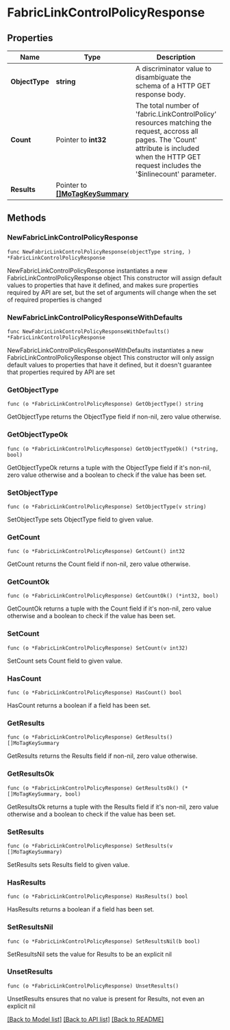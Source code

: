 # FabricLinkControlPolicyResponse

## Properties

Name | Type | Description | Notes
------------ | ------------- | ------------- | -------------
**ObjectType** | **string** | A discriminator value to disambiguate the schema of a HTTP GET response body. | 
**Count** | Pointer to **int32** | The total number of &#39;fabric.LinkControlPolicy&#39; resources matching the request, accross all pages. The &#39;Count&#39; attribute is included when the HTTP GET request includes the &#39;$inlinecount&#39; parameter. | [optional] 
**Results** | Pointer to [**[]MoTagKeySummary**](MoTagKeySummary.md) |  | [optional] 

## Methods

### NewFabricLinkControlPolicyResponse

`func NewFabricLinkControlPolicyResponse(objectType string, ) *FabricLinkControlPolicyResponse`

NewFabricLinkControlPolicyResponse instantiates a new FabricLinkControlPolicyResponse object
This constructor will assign default values to properties that have it defined,
and makes sure properties required by API are set, but the set of arguments
will change when the set of required properties is changed

### NewFabricLinkControlPolicyResponseWithDefaults

`func NewFabricLinkControlPolicyResponseWithDefaults() *FabricLinkControlPolicyResponse`

NewFabricLinkControlPolicyResponseWithDefaults instantiates a new FabricLinkControlPolicyResponse object
This constructor will only assign default values to properties that have it defined,
but it doesn't guarantee that properties required by API are set

### GetObjectType

`func (o *FabricLinkControlPolicyResponse) GetObjectType() string`

GetObjectType returns the ObjectType field if non-nil, zero value otherwise.

### GetObjectTypeOk

`func (o *FabricLinkControlPolicyResponse) GetObjectTypeOk() (*string, bool)`

GetObjectTypeOk returns a tuple with the ObjectType field if it's non-nil, zero value otherwise
and a boolean to check if the value has been set.

### SetObjectType

`func (o *FabricLinkControlPolicyResponse) SetObjectType(v string)`

SetObjectType sets ObjectType field to given value.


### GetCount

`func (o *FabricLinkControlPolicyResponse) GetCount() int32`

GetCount returns the Count field if non-nil, zero value otherwise.

### GetCountOk

`func (o *FabricLinkControlPolicyResponse) GetCountOk() (*int32, bool)`

GetCountOk returns a tuple with the Count field if it's non-nil, zero value otherwise
and a boolean to check if the value has been set.

### SetCount

`func (o *FabricLinkControlPolicyResponse) SetCount(v int32)`

SetCount sets Count field to given value.

### HasCount

`func (o *FabricLinkControlPolicyResponse) HasCount() bool`

HasCount returns a boolean if a field has been set.

### GetResults

`func (o *FabricLinkControlPolicyResponse) GetResults() []MoTagKeySummary`

GetResults returns the Results field if non-nil, zero value otherwise.

### GetResultsOk

`func (o *FabricLinkControlPolicyResponse) GetResultsOk() (*[]MoTagKeySummary, bool)`

GetResultsOk returns a tuple with the Results field if it's non-nil, zero value otherwise
and a boolean to check if the value has been set.

### SetResults

`func (o *FabricLinkControlPolicyResponse) SetResults(v []MoTagKeySummary)`

SetResults sets Results field to given value.

### HasResults

`func (o *FabricLinkControlPolicyResponse) HasResults() bool`

HasResults returns a boolean if a field has been set.

### SetResultsNil

`func (o *FabricLinkControlPolicyResponse) SetResultsNil(b bool)`

 SetResultsNil sets the value for Results to be an explicit nil

### UnsetResults
`func (o *FabricLinkControlPolicyResponse) UnsetResults()`

UnsetResults ensures that no value is present for Results, not even an explicit nil

[[Back to Model list]](../README.md#documentation-for-models) [[Back to API list]](../README.md#documentation-for-api-endpoints) [[Back to README]](../README.md)


